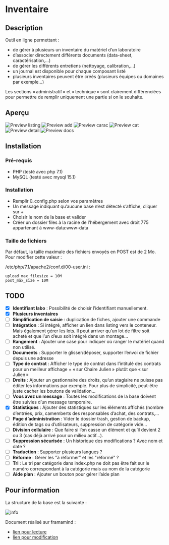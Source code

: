 # Inventaire

## Description

Outil en ligne permettant :
* de gérer à plusieurs un inventaire du matériel d’un laboratoire
* d’associer directement différents documents (data-sheet, caractérisation,…)
* de gérer les différents entretiens (nettoyage, calibration,…)
* un journal est disponible pour chaque composant listé
* plusieurs inventaires peuvent être créés (plusieurs équipes ou domaines par exemple…)

Les sections « administratif » et « technique » sont clairement différenciées pour permettre de remplir uniquement une partie si on le souhaite.

## Aperçu

![Preview listing](./README_screenshot_listing.png)
![Preview add](./README_screenshot_add.png)
![Preview carac](./README_screenshot_carac.png)
![Preview cat](./README_screenshot_cat.png)
![Preview detail](./README_screenshot_detail.png)
![Preview docs](./README_screenshot_docs.png)


## Installation

### Pré-requis
* PHP (testé avec php 7.1)
* MySQL (testé avec mysql 15.1)

### Installation
* Remplir 0_config.php selon vos paramètres
* Un message indiquant qu’aucune base n’est détecté s’affiche, cliquer sur +
* Choisir le nom de la base et valider
* Créer un dossier files à la racine de l’hébergement avec droit 775 appartenant à www-data:www-data

### Taille de fichiers
Par défaut, la taille maximale des fichiers envoyés en POST est de 2 Mo. Pour modifier cette valeur :

/etc/php/7.1/apache2/conf.d/00-user.ini :
```
upload_max_filesize = 10M
post_max_size = 10M
```


## TODO

- [x] **Identifiant labo** : Possibilité de choisir l’identifiant manuellement.
- [x] **Plusieurs inventaires**
- [ ] **Simplification de saisie** : duplication de fiches, ajouter une commande
- [ ] **Intégration** : Si intégré, afficher un lien dans listing vers le conteneur. Mais également gérer les lots. Il peut arriver qu’un lot de filtre soit acheté et que l’un d’eux soit intégré dans un montage…
- [ ] **Rangement** : Ajouter une case pour indiquer où ranger le matériel quand non utilisé.
- [ ] **Documents** : Supporter le glisser/déposer, supporter l’envoi de fichier depuis une adresse
- [ ] **Type de contrat** : Afficher le type de contrat dans l’intitulé des contrats pour un meilleur affichage = « sur Chaire Julien » plutôt que « sur Julien »
- [ ] **Droits** : Ajouter un gestionnaire des droits, qu’un stagiaire ne puisse pas éditer les informations par exemple. Pour plus de simplicité, peut-être juste cacher les boutons de validation…
- [ ] **Vous avez un message** : Toutes les modifications de la base doivent être suivies d’un message temporaire.
- [x] **Statistiques** : Ajouter des statistiques sur les éléments affichés (nombre d’entrées, prix, camemberts des responsables d’achat, des contrats,…
- [ ] **Page d’administration** : Vider le dossier trash, gestion de backup, édition de tags ou d’utilisateurs, suppression de catégorie vide…
- [ ] **Division cellulaire** : Que faire si l’on casse un élément et qu’il devient 2 ou 3 (cas déjà arrivé pour un milieu actif…).
- [ ] **Suppression sécurisée** : Un historique des modifications ? Avec nom et date ?
- [ ] **Traduction** : Supporter plusieurs langues ?
- [ ] **Réforme** : Gérer les "à réformer" et les "réformé" ?
- [ ] **Tri** : Le tri par catégorie dans index.php ne doit pas être fait sur le numéro correspondant à la catégorie mais au nom de la catégorie
- [ ] **Aide plan** : Ajouter un bouton pour gérer l’aide plan

## Pour information

La structure de la base est la suivante :

![info](./info_structure.png)

Document réalisé sur framamind :
* [lien pour  lecture](https://framindmap.org/c/maps/197903/public)
* [lien pour modification](https://framindmap.org/c/maps/197903/edit)

